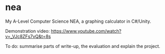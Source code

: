 # nea
My A-Level Computer Science NEA, a graphing calculator in C#/Unity.

Demonstration video: https://www.youtube.com/watch?v=_VJc8ZFs7vQ&t=8s

To do: summarise parts of write-up, the evaluation and explain the project.
